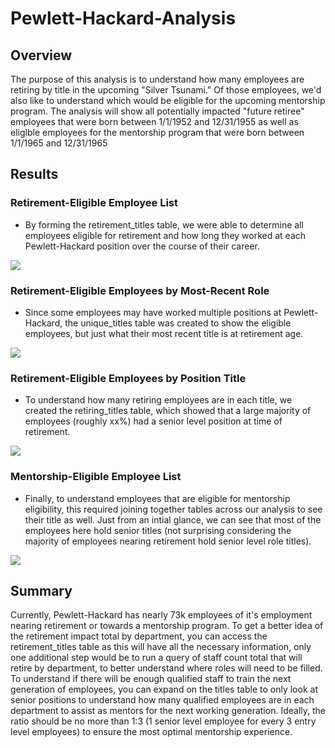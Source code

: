 # Pewlett-Hackard-Analysis

## Overview

The purpose of this analysis is to understand how many employees are retiring by title in the upcoming "Silver Tsunami."  Of those employees, we'd also like to understand which would be eligible for the upcoming mentorship program.  The analysis will show all potentially impacted "future retiree" employees that were born between 1/1/1952 and 12/31/1955 as well as eliglble employees for the mentorship program that were born between 1/1/1965 and 12/31/1965

## Results

### Retirement-Eligible Employee List
- By forming the retirement_titles table, we were able to determine all employees eligible for retirement and how long they worked at each Pewlett-Hackard position over the course of their career.

![](.png)

### Retirement-Eligible Employees by Most-Recent Role
- Since some employees may have worked multiple positions at Pewlett-Hackard, the unique_titles table was created to show the eligible employees, but just what their most recent title is at retirement age.

![](.png)

### Retirement-Eligible Employees by Position Title
- To understand how many retiring employees are in each title, we created the retiring_titles table, which showed that a large majority of employees (roughly xx%) had a senior level position at time of retirement.

![](.png)

### Mentorship-Eligible Employee List
- Finally, to understand employees that are eligible for mentorship eligibility, this required joining together tables across our analysis to see their title as well.  Just from an intial glance, we can see that most of the employees here hold senior titles (not surprising considering the majority of employees nearing retirement hold senior level role titles).

![](.png)

## Summary

Currently, Pewlett-Hackard has nearly 73k employees of it's employment nearing retirement or towards a mentorship program.  To get a better idea of the retirement impact total by department, you can access the retirement_titles table as this will have all the necessary information, only one additional step would be to run a query of staff count total that will retire by department, to better understand where roles will need to be filled.  To understand if there will be enough qualified staff to train the next generation of employees, you can expand on the titles table to only look at senior positions to understand how many qualified employees are in each department to assist as mentors for the next working generation.  Ideally, the ratio should be no more than 1:3 (1 senior level employee for every 3 entry level employees) to ensure the most optimal mentorship experience.

